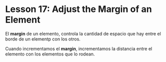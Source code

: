 # Lesson 17: Adjust the Margin of an Element

El __margin__ de un elemento, controla la cantidad de espacio que hay entre el borde de un elementp con los otros.

Cuando incrementamos el __margin__, incrementamos la distancia entre el elemento con los elementos que lo rodean.